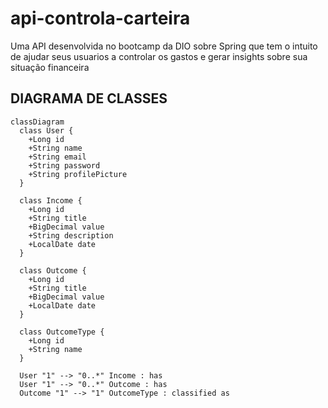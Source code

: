 # api-controla-carteira
Uma API desenvolvida no bootcamp da DIO sobre Spring que tem o intuito de ajudar seus usuarios a controlar os gastos e gerar insights sobre sua situação financeira

## DIAGRAMA DE CLASSES

```mermaid
classDiagram
  class User {
    +Long id
    +String name
    +String email
    +String password
    +String profilePicture
  }

  class Income {
    +Long id
    +String title
    +BigDecimal value
    +String description
    +LocalDate date
  }

  class Outcome {
    +Long id
    +String title
    +BigDecimal value
    +LocalDate date
  }

  class OutcomeType {
    +Long id
    +String name
  }

  User "1" --> "0..*" Income : has
  User "1" --> "0..*" Outcome : has
  Outcome "1" --> "1" OutcomeType : classified as

